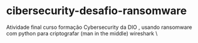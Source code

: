 # cibersecurity-desafio-ransomware
Atividade final curso formação Cybersecurity da DIO , usando ransomware com python para criptografar (man in the middle) wireshark \

